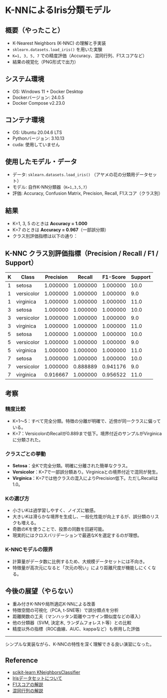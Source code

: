 # K-NNによるIris分類モデル

## 概要（やったこと）
* K-Nearest Neighbors (K-NNC) の理解と手実装
* `sklearn.datasets.load_iris()` を用いた実験
* `K=1, 3, 5, 7` での精度評価（Accuracy、混同行列、F1スコアなど）
* 結果の視覚化（PNG形式で出力）

## システム環境
* OS: Windows 11 + Docker Desktop
* Dockerバージョン: 24.0.5
* Docker Compose v2.23.0

## コンテナ環境
* OS: Ubuntu 20.04.6 LTS
* Pythonバージョン: 3.10.13
* cuda: 使用していません

## 使用したモデル・データ
* データ: `sklearn.datasets.load_iris()` （アヤメの花の分類用データセット）
* モデル: 自作K-NN分類器（`K=1,3,5,7`）
* 評価: Accuracy, Confusion Matrix, Precision, Recall, F1スコア（クラス別）

## 結果
* K=1, 3, 5 のときは **Accuracy = 1.000**
* K=7 のときは **Accuracy = 0.967**（一部誤分類）
* クラス別評価指標は以下の通り：

## K-NNC クラス別評価指標（Precision / Recall / F1 / Support）

| K | Class       | Precision | Recall   | F1-Score | Support |
|---|-------------|-----------|----------|----------|---------|
| 1 | setosa      | 1.000000  | 1.000000 | 1.000000 | 10.0    |
| 1 | versicolor  | 1.000000  | 1.000000 | 1.000000 | 9.0     |
| 1 | virginica   | 1.000000  | 1.000000 | 1.000000 | 11.0    |
| 3 | setosa      | 1.000000  | 1.000000 | 1.000000 | 10.0    |
| 3 | versicolor  | 1.000000  | 1.000000 | 1.000000 | 9.0     |
| 3 | virginica   | 1.000000  | 1.000000 | 1.000000 | 11.0    |
| 5 | setosa      | 1.000000  | 1.000000 | 1.000000 | 10.0    |
| 5 | versicolor  | 1.000000  | 1.000000 | 1.000000 | 9.0     |
| 5 | virginica   | 1.000000  | 1.000000 | 1.000000 | 11.0    |
| 7 | setosa      | 1.000000  | 1.000000 | 1.000000 | 10.0    |
| 7 | versicolor  | 1.000000  | 0.888889 | 0.941176 | 9.0     |
| 7 | virginica   | 0.916667  | 1.000000 | 0.956522 | 11.0    |

## 考察

### 精度比較
- K=1〜5：すべて完全分類。特徴の分離が明確で、近傍が同一クラスに偏っている。
- K=7：VersicolorのRecallが0.889まで低下。境界付近のサンプルがVirginicaに分類された。

### クラスごとの挙動
- **Setosa**：全Kで完全分類。明確に分離された簡単なクラス。
- **Versicolor**：K=7で一部誤分類あり。Virginicaとの境界付近で混同が発生。
- **Virginica**：K=7では他クラスの混入によりPrecision低下。ただしRecallは1.0。

### Kの選び方
- 小さいKは過学習しやすく、ノイズに敏感。
- 大きいKは滑らかな境界を生成し、一般化性能が向上するが、誤分類のリスクも増える。
- 奇数のKを使うことで、投票の同数を回避可能。
- 現実的にはクロスバリデーションで最適なKを選定するのが理想。

### K-NNCモデルの限界
- 計算量がデータ数に比例するため、大規模データセットには不向き。
- 特徴量が高次元になると「次元の呪い」により距離尺度が機能しにくくなる。

## 今後の展望（やらない）
- 重み付きK-NNや局所適応K-NNによる改善
- 特徴空間の可視化（PCA, t-SNE等）で誤分類点を分析
- 距離関数の工夫（マンハッタン距離やコサイン類似度などの導入）
- 他の分類器（SVM, 決定木, ランダムフォレスト等）との比較
- 精度以外の指標（ROC曲線、AUC、kappaなど）も併用した評価

---

シンプルな実装ながら、K-NNCの特性を深く理解できる良い演習になった。

## Reference
* [scikit-learn KNeighborsClassifier](https://scikit-learn.org/stable/modules/generated/sklearn.neighbors.KNeighborsClassifier.html)
* [Irisデータセットについて](https://archive.ics.uci.edu/ml/datasets/iris)
* [F1スコアの解説](https://note.com/noa813/n/nef0692042cdf)
* [混同行列の解説](https://data-viz-lab.com/confusionmatrix)
